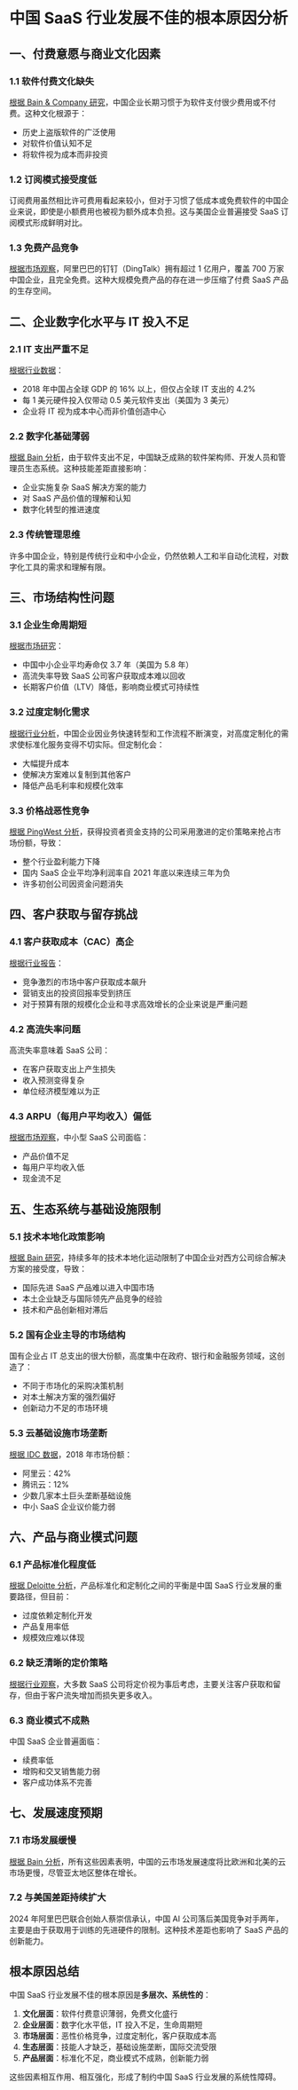 # 中国 SaaS 行业发展不佳的根本原因分析

## 一、付费意愿与商业文化因素

### 1.1 软件付费文化缺失
[根据 Bain & Company 研究](https://www.bain.com/insights/how-chinas-cloud-market-differs-from-others/)，中国企业长期习惯于为软件支付很少费用或不付费。这种文化根源于：
- 历史上盗版软件的广泛使用
- 对软件价值认知不足
- 将软件视为成本而非投资

### 1.2 订阅模式接受度低
订阅费用虽然相比许可费用看起来较小，但对于习惯了低成本或免费软件的中国企业来说，即使是小额费用也被视为额外成本负担。这与美国企业普遍接受 SaaS 订阅模式形成鲜明对比。

### 1.3 免费产品竞争
[根据市场观察](https://www.bain.com/insights/how-chinas-cloud-market-differs-from-others/)，阿里巴巴的钉钉（DingTalk）拥有超过 1 亿用户，覆盖 700 万家中国企业，且完全免费。这种大规模免费产品的存在进一步压缩了付费 SaaS 产品的生存空间。

## 二、企业数字化水平与 IT 投入不足

### 2.1 IT 支出严重不足
[根据行业数据](https://en.pingwest.com/a/12090)：
- 2018 年中国占全球 GDP 的 16% 以上，但仅占全球 IT 支出的 4.2%
- 每 1 美元硬件投入仅带动 0.5 美元软件支出（美国为 3 美元）
- 企业将 IT 视为成本中心而非价值创造中心

### 2.2 数字化基础薄弱
[根据 Bain 分析](https://www.bain.com/insights/how-chinas-cloud-market-differs-from-others/)，由于软件支出不足，中国缺乏成熟的软件架构师、开发人员和管理员生态系统。这种技能差距直接影响：
- 企业实施复杂 SaaS 解决方案的能力
- 对 SaaS 产品价值的理解和认知
- 数字化转型的推进速度

### 2.3 传统管理思维
许多中国企业，特别是传统行业和中小企业，仍然依赖人工和半自动化流程，对数字化工具的需求和理解有限。

## 三、市场结构性问题

### 3.1 企业生命周期短
[根据市场研究](https://equalocean.com/analysis/2023030619525)：
- 中国中小企业平均寿命仅 3.7 年（美国为 5.8 年）
- 高流失率导致 SaaS 公司客户获取成本难以回收
- 长期客户价值（LTV）降低，影响商业模式可持续性

### 3.2 过度定制化需求
[根据行业分析](https://equalocean.com/analysis/2023030619525)，中国企业因业务快速转型和工作流程不断演变，对高度定制化的需求使标准化服务变得不切实际。但定制化会：
- 大幅提升成本
- 使解决方案难以复制到其他客户
- 降低产品毛利率和规模化效率

### 3.3 价格战恶性竞争
[根据 PingWest 分析](https://en.pingwest.com/a/12090)，获得投资者资金支持的公司采用激进的定价策略来抢占市场份额，导致：
- 整个行业盈利能力下降
- 国内 SaaS 企业平均净利润率自 2021 年底以来连续三年为负
- 许多初创公司因资金问题消失

## 四、客户获取与留存挑战

### 4.1 客户获取成本（CAC）高企
[根据行业报告](https://arisegtm.com/blog/go-to-market-challenges-for-scale-up-and-enterprise-b2b-saas-companies)：
- 竞争激烈的市场中客户获取成本飙升
- 营销支出的投资回报率受到挤压
- 对于预算有限的规模化企业和寻求高效增长的企业来说是严重问题

### 4.2 高流失率问题
高流失率意味着 SaaS 公司：
- 在客户获取支出上产生损失
- 收入预测变得复杂
- 单位经济模型难以为正

### 4.3 ARPU（每用户平均收入）偏低
[根据市场观察](https://en.pingwest.com/a/12090)，中小型 SaaS 公司面临：
- 产品价值不足
- 每用户平均收入低
- 现金流不足

## 五、生态系统与基础设施限制

### 5.1 技术本地化政策影响
[根据 Bain 研究](https://www.bain.com/insights/how-chinas-cloud-market-differs-from-others/)，持续多年的技术本地化运动限制了中国企业对西方公司综合解决方案的接受度，导致：
- 国际先进 SaaS 产品难以进入中国市场
- 本土企业缺乏与国际领先产品竞争的经验
- 技术和产品创新相对滞后

### 5.2 国有企业主导的市场结构
国有企业占 IT 总支出的很大份额，高度集中在政府、银行和金融服务领域，这创造了：
- 不同于市场化的采购决策机制
- 对本土解决方案的强烈偏好
- 创新动力不足的市场环境

### 5.3 云基础设施市场垄断
[根据 IDC 数据](https://www.bain.com/insights/how-chinas-cloud-market-differs-from-others/)，2018 年市场份额：
- 阿里云：42%
- 腾讯云：12%
- 少数几家本土巨头垄断基础设施
- 中小 SaaS 企业议价能力弱

## 六、产品与商业模式问题

### 6.1 产品标准化程度低
[根据 Deloitte 分析](https://www2.deloitte.com/cn/en/pages/technology-media-and-telecommunications/articles/saas-industry-trend-insights.html)，产品标准化和定制化之间的平衡是中国 SaaS 行业发展的重要路径，但目前：
- 过度依赖定制化开发
- 产品复用率低
- 规模效应难以体现

### 6.2 缺乏清晰的定价策略
[根据行业观察](https://www.saasacademy.com/blog/saas-statistics)，大多数 SaaS 公司将定价视为事后考虑，主要关注客户获取和留存，但由于客户流失增加而损失更多收入。

### 6.3 商业模式不成熟
中国 SaaS 企业普遍面临：
- 续费率低
- 增购和交叉销售能力弱
- 客户成功体系不完善

## 七、发展速度预期

### 7.1 市场发展缓慢
[根据 Bain 分析](https://www.bain.com/insights/how-chinas-cloud-market-differs-from-others/)，所有这些因素表明，中国的云市场发展速度将比欧洲和北美的云市场更慢，尽管亚太地区整体在增长。

### 7.2 与美国差距持续扩大
2024 年阿里巴巴联合创始人蔡崇信承认，中国 AI 公司落后美国竞争对手两年，主要是由于获取用于训练的先进硬件的限制。这种技术差距也影响了 SaaS 产品的创新能力。

## 根本原因总结

中国 SaaS 行业发展不佳的根本原因是**多层次、系统性的**：

1. **文化层面**：软件付费意识薄弱，免费文化盛行
2. **企业层面**：数字化水平低，IT 投入不足，生命周期短
3. **市场层面**：恶性价格竞争，过度定制化，客户获取成本高
4. **生态层面**：技能人才缺乏，基础设施垄断，国际交流受限
5. **产品层面**：标准化不足，商业模式不成熟，创新能力弱

这些因素相互作用、相互强化，形成了制约中国 SaaS 行业发展的系统性障碍。